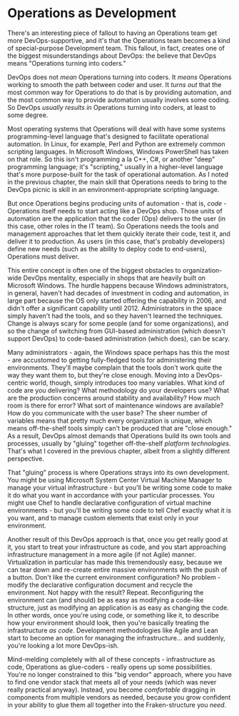 # Operations as Development
There's an interesting piece of fallout to having an Operations team get more DevOps-supportive, and it's that the Operations team becomes a kind of special-purpose Development team. This fallout, in fact, creates one of the biggest misunderstandings about DevOps: the believe that DevOps means "Operations turning into coders." 

DevOps does not _mean_ Operations turning into coders. It _means_ Operations working to smooth the path between coder and user. It _turns out_ that the most common way for Operations to do that is by providing automation, and the most common way to provide automation usually involves some coding. So DevOps _usually results in_ Operations turning into coders, at least to some degree.

Most operating systems that Operations will deal with have some systems programming-level language that's designed to facilitate operational automation. In Linux, for example, Perl and Python are extremely common scripting languages. In Microsoft Windows, Windows PowerShell has taken on that role. So this isn't programming a la C++, C#, or another "deep" programming language; it's "scripting," usually in a higher-level language that's more purpose-built for the task of operational automation. As I noted in the previous chapter, the main skill that Operations needs to bring to the DevOps picnic is skill in an environment-appropriate scripting language.

But once Operations begins producing units of automation - that is, _code_ - Operations itself needs to start acting like a DevOps shop. Those units of automation are the application that the coder (Ops) delivers to the user (in this case, other roles in the IT team). So Operations needs the tools and management approaches that let them quickly iterate their code, test it, and deliver it to production. As users (in this case, that's probably developers) define new needs (such as the ability to deploy code to end-users), Operations must deliver. 

This entire concept is often one of the biggest obstacles to organization-wide DevOps mentality, especially in shops that are heavily built on Microsoft Windows. The hurdle happens because Windows administrators, in general, haven't had decades of investment in coding and automation, in large part because the OS only started offering the capability in 2006, and didn't offer a significant capability until 2012. Administrators in the space simply haven't had the tools, and so they haven't learned the techniques. Change is always scary for some people (and for some organizations), and so the change of switching from GUI-based administration (which doesn't support DevOps) to code-based administration (which does), can be scary.

Many administrators - again, the Windows space perhaps has this the most - are accustomed to getting fully-fledged tools for administering their environments. They'll maybe complain that the tools don't work quite the way they want them to, but they're close enough. Moving into a DevOps-centric world, though, simply introduces too many variables. What kind of code are you delivering? What methodology do your developers use? What are the production concerns around stability and availability? How much room is there for error? What sort of maintenance windows are available? How do you communicate with the user base? The sheer number of variables means that pretty much every organization is unique, which means off-the-shelf tools simply can't be produced that are "close enough." As a result, DevOps almost demands that Operations build its own tools and processes, usually by "gluing" together off-the-shelf _platform technologies_. That's what I covered in the previous chapter, albeit from a slightly different perspective.

That "gluing" process is where Operations strays into its own development. You might be using Microsoft System Center Virtual Machine Manager to manage your virtual infrastructure - but you'll be writing some code to make it do what you want in accordance with your particular processes. You might use Chef to handle declarative configuration of virtual machine environments - but you'll be writing some code to tell Chef exactly what it is you want, and to manage custom elements that exist only in your environment.

Another result of this DevOps approach is that, once you get really good at it, you start to treat your infrastructure as code, and you start approaching infrastructure management in a more agile (if not Agile) manner. Virtualization in particular has made this tremendously easy, because we can tear down and re-create entire massive environments with the push of a button. Don't like the current environment configuration? No problem - modify the declarative configuration document and recycle the environment. Not happy with the result? Repeat. Reconfiguring the environment can (and should) be as easy as modifying a code-like structure, just as modifying an application is as easy as changing the code. In other words, once you're using code, or something like it, to describe how your environment should look, then you're basically treating the infrastructure _as code_. Development methodologies like Agile and Lean start to become an option for managing the infrastructure... and suddenly, you're looking a lot more DevOps-ish.

Mind-melding completely with all of these concepts - infrastructure as code, Operations as glue-coders - really opens up some possibilities. You're no longer constrained to this "big vendor" approach, where you have to find one vendor stack that meets all of your needs (which was never really practical anyway). Instead, you become _comfortable_ dragging in components from multiple vendors as needed, because you grow confident in your ability to glue them all together into the Fraken-structure you _need_. 
